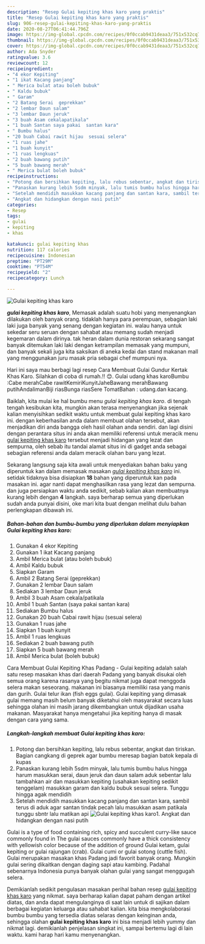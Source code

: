 ```yaml
---
description: "Resep Gulai kepiting khas karo yang praktis"
title: "Resep Gulai kepiting khas karo yang praktis"
slug: 906-resep-gulai-kepiting-khas-karo-yang-praktis
date: 2020-08-27T06:41:44.796Z
image: https://img-global.cpcdn.com/recipes/0f0ccab9431deaa3/751x532cq70/gulai-kepiting-khas-karo-foto-resep-utama.jpg
thumbnail: https://img-global.cpcdn.com/recipes/0f0ccab9431deaa3/751x532cq70/gulai-kepiting-khas-karo-foto-resep-utama.jpg
cover: https://img-global.cpcdn.com/recipes/0f0ccab9431deaa3/751x532cq70/gulai-kepiting-khas-karo-foto-resep-utama.jpg
author: Ada Snyder
ratingvalue: 3.6
reviewcount: 12
recipeingredient:
- "4 ekor Kepiting"
- "1 ikat Kacang panjang"
- " Merica bulat atau boleh bubuk"
- " Kaldu bubuk"
- " Garam"
- "2 Batang Serai  geprekkan"
- "2 lembar Daun salam"
- "3 lembar Daun jeruk"
- "3 buah Asam cekalapatikala"
- "1 buah Santan saya pakai  santan kara"
- " Bumbu halus"
- "20 buah Cabai rawit hijau  sesuai selera"
- "1 ruas jahe"
- "1 buah kunyit"
- "1 ruas lengkuas"
- "2 buah bawang putih"
- "5 buah bawang merah"
- " Merica bulat boleh bubuk"
recipeinstructions:
- "Potong dan bersihkan kepiting, lalu rebus sebentar, angkat dan tiriskan. Bagian cangkang di geprek agar bumbu meresap bagian batok kepala di kupas"
- "Panaskan kurang lebih 5sdm minyak, lalu tumis bumbu halus hingga harum masukkan serai, daun jeruk dan daun salam aduk sebentar lalu tambahkan air dan masukkan kepiting (usahakan kepiting sedikit tenggelam) masukkan garam dan kaldu bubuk sesuai selera. Tunggu hingga agak mendidih"
- "Setelah mendidih masukkan kacang panjang dan santan kara, sambil terus di aduk agar santan tindak pecah lalu masukkan asam patikala tunggu sbntr lalu matikan api"
- "Angkat dan hidangkan dengan nasi putih"
categories:
- Resep
tags:
- gulai
- kepiting
- khas

katakunci: gulai kepiting khas 
nutrition: 117 calories
recipecuisine: Indonesian
preptime: "PT29M"
cooktime: "PT54M"
recipeyield: "2"
recipecategory: Lunch

---
```



![Gulai kepiting khas karo](https://img-global.cpcdn.com/recipes/0f0ccab9431deaa3/751x532cq70/gulai-kepiting-khas-karo-foto-resep-utama.jpg)

<b><i>gulai kepiting khas karo</i></b>, Memasak adalah suatu hobi yang menyenangkan dilakukan oleh banyak orang. tidaklah hanya para perempuan, sebagian laki laki juga banyak yang senang dengan kegiatan ini. walau hanya untuk sekedar seru seruan dengan sahabat atau memang sudah menjadi kegemaran dalam dirinya. tak heran dalam dunia restoran sekarang sangat banyak ditemukan laki laki dengan ketrampilan memasak yang mumpuni, dan banyak sekali juga kita saksikan di aneka kedai dan stand makanan mall yang menggunakan juru masak pria sebagai chef mumpuni nya.

Hari ini saya mau berbagi lagi resep Cara Membuat Gulai Gundur Kertak Khas Karo. Silahkan di coba di rumah.!! 😊. Gulai udang khas karoBumbu :Cabe merahCabe rawitKemiriKunyitJaheBawang merahBawang putihAndalimanBiji riasBunga riasSere TomatBahan : udang.dan kacang.

Baiklah, kita mulai ke hal bumbu menu <i>gulai kepiting khas karo</i>. di tengah tengah kesibukan kita, mungkin akan terasa menyenangkan jika sejenak kalian menyisihkan sedikit waktu untuk membuat gulai kepiting khas karo ini. dengan keberhasilan anda dalam membuat olahan tersebut, akan menjadikan diri anda bangga oleh hasil olahan anda sendiri. dan lagi disini dengan perantara situs ini anda akan memiliki referensi untuk meracik menu <u>gulai kepiting khas karo</u> tersebut menjadi hidangan yang lezat dan sempurna, oleh sebab itu tandai alamat situs ini di gadget anda sebagai sebagian referensi anda dalam meracik olahan baru yang lezat.


Sekarang langsung saja kita awali untuk menyediakan bahan baku yang diperuntuk kan dalam memasak masakan <u><i>gulai kepiting khas karo</i></u> ini. setidak tidaknya bisa disiapkan <b>18</b> bahan yang diperuntuk kan pada masakan ini. agar nanti dapat menghasilkan rasa yang lezat dan sempurna. dan juga persiapkan waktu anda sedikit, sebab kalian akan membuatnya kurang lebih dengan <b>4</b> langkah. saya berharap semua yang diperlukan sudah anda punyai disini, oke mari kita buat dengan melihat dulu bahan perlengkapan dibawah ini.

<!--inarticleads1-->

##### Bahan-bahan dan bumbu-bumbu yang diperlukan dalam menyiapkan Gulai kepiting khas karo:

1. Gunakan 4 ekor Kepiting
1. Gunakan 1 ikat Kacang panjang
1. Ambil  Merica bulat (atau boleh bubuk)
1. Ambil  Kaldu bubuk
1. Siapkan  Garam
1. Ambil 2 Batang Serai  (geprekkan)
1. Gunakan 2 lembar Daun salam
1. Sediakan 3 lembar Daun jeruk
1. Ambil 3 buah Asam cekala/patikala
1. Ambil 1 buah Santan (saya pakai  santan kara)
1. Sediakan  Bumbu halus
1. Gunakan 20 buah Cabai rawit hijau  (sesuai selera)
1. Gunakan 1 ruas jahe
1. Siapkan 1 buah kunyit
1. Ambil 1 ruas lengkuas
1. Sediakan 2 buah bawang putih
1. Siapkan 5 buah bawang merah
1. Ambil  Merica bulat (boleh bubuk)


Cara Membuat Gulai Kepiting Khas Padang - Gulai kepiting adalah salah satu resep masakan khas dari daerah Padang yang banyak disukai oleh semua orang karena rasanya yang begitu nikmat juga dapat menggoda selera makan seseorang. makanan ini biasanya memiliki rasa yang manis dan gurih. Gulai telur ikan (fish eggs gulai). Gulai kepiting yang dimasak gulai memang masih belum banyak diketahui oleh masyarakat secara luas sehingga olahan ini masih jarang dikembangkan untuk dijadikan usaha makanan. Masyarakat hanya mengetahui jika kepiting hanya di masak dengan cara yang sama. 

<!--inarticleads2-->

##### Langkah-langkah membuat Gulai kepiting khas karo:

1. Potong dan bersihkan kepiting, lalu rebus sebentar, angkat dan tiriskan. Bagian cangkang di geprek agar bumbu meresap bagian batok kepala di kupas
1. Panaskan kurang lebih 5sdm minyak, lalu tumis bumbu halus hingga harum masukkan serai, daun jeruk dan daun salam aduk sebentar lalu tambahkan air dan masukkan kepiting (usahakan kepiting sedikit tenggelam) masukkan garam dan kaldu bubuk sesuai selera. Tunggu hingga agak mendidih
1. Setelah mendidih masukkan kacang panjang dan santan kara, sambil terus di aduk agar santan tindak pecah lalu masukkan asam patikala tunggu sbntr lalu matikan api
<img src="//assets-global.cpcdn.com/assets/icons/button_play-2c75c40dde080a61004c1f40b05d8f140eaff45d7e9e6481dc71c63d2e7c4909.png" alt="Gulai kepiting khas karo">1. Angkat dan hidangkan dengan nasi putih


Gulai is a type of food containing rich, spicy and succulent curry-like sauce commonly found in The gulai sauces commonly have a thick consistency with yellowish color because of the addition of ground Gulai ketam, gulai kepiting or gulai rajungan (crab). Gulai cumi or gulai sotong (cuttle fish). Gulai merupakan masakan khas Padang jadi favorit banyak orang. Mungkin gulai sering dikaitkan dengan daging sapi atau kambing. Padahal sebenarnya Indonesia punya banyak olahan gulai yang sangat menggugah selera. 

Demikianlah sedikit pengulasan masakan perihal bahan resep <u>gulai kepiting khas karo</u> yang nikmat. saya berharap kalian dapat paham dengan artikel diatas, dan anda dapat mengulanginya di saat lain untuk di sajikan dalam berbagai kegiatan keluarga atau sahabat kalian. kita bisa mengkolaborasi bumbu bumbu yang tersedia diatas selaras dengan keinginan anda, sehingga olahan <b>gulai kepiting khas karo</b> ini bisa menjadi lebih yummy dan nikmat lagi. demikianlah penjelasan singkat ini, sampai bertemu lagi di lain waktu. kami harap hari kamu menyenangkan.
